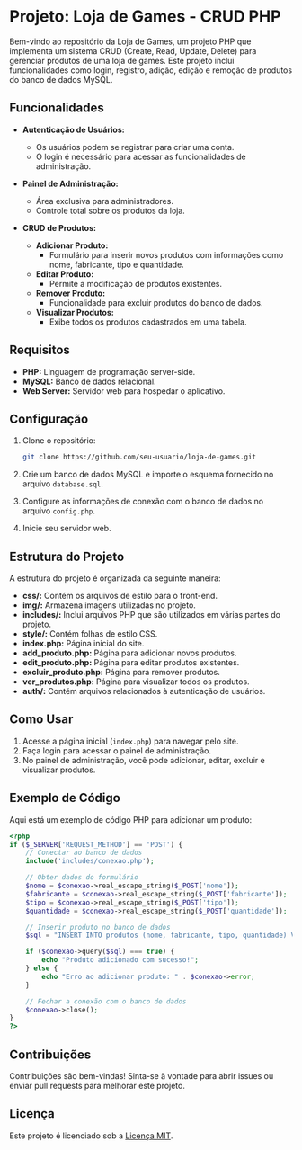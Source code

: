 # Projeto: Loja de Games - CRUD PHP

Bem-vindo ao repositório da Loja de Games, um projeto PHP que implementa um sistema CRUD (Create, Read, Update, Delete) para gerenciar produtos de uma loja de games. Este projeto inclui funcionalidades como login, registro, adição, edição e remoção de produtos do banco de dados MySQL.

## Funcionalidades

- **Autenticação de Usuários:**
  - Os usuários podem se registrar para criar uma conta.
  - O login é necessário para acessar as funcionalidades de administração.

- **Painel de Administração:**
  - Área exclusiva para administradores.
  - Controle total sobre os produtos da loja.

- **CRUD de Produtos:**
  - **Adicionar Produto:**
    - Formulário para inserir novos produtos com informações como nome, fabricante, tipo e quantidade.
  - **Editar Produto:**
    - Permite a modificação de produtos existentes.
  - **Remover Produto:**
    - Funcionalidade para excluir produtos do banco de dados.
  - **Visualizar Produtos:**
    - Exibe todos os produtos cadastrados em uma tabela.

## Requisitos

- **PHP:** Linguagem de programação server-side.
- **MySQL:** Banco de dados relacional.
- **Web Server:** Servidor web para hospedar o aplicativo.

## Configuração

1. Clone o repositório:
   ```bash
   git clone https://github.com/seu-usuario/loja-de-games.git
   ```

2. Crie um banco de dados MySQL e importe o esquema fornecido no arquivo `database.sql`.

3. Configure as informações de conexão com o banco de dados no arquivo `config.php`.

4. Inicie seu servidor web.

## Estrutura do Projeto

A estrutura do projeto é organizada da seguinte maneira:

- **css/:** Contém os arquivos de estilo para o front-end.
- **img/:** Armazena imagens utilizadas no projeto.
- **includes/:** Inclui arquivos PHP que são utilizados em várias partes do projeto.
- **style/:** Contém folhas de estilo CSS.
- **index.php:** Página inicial do site.
- **add_produto.php:** Página para adicionar novos produtos.
- **edit_produto.php:** Página para editar produtos existentes.
- **excluir_produto.php:** Página para remover produtos.
- **ver_produtos.php:** Página para visualizar todos os produtos.
- **auth/:** Contém arquivos relacionados à autenticação de usuários.

## Como Usar

1. Acesse a página inicial (`index.php`) para navegar pelo site.
2. Faça login para acessar o painel de administração.
3. No painel de administração, você pode adicionar, editar, excluir e visualizar produtos.

## Exemplo de Código

Aqui está um exemplo de código PHP para adicionar um produto:

```php
<?php
if ($_SERVER['REQUEST_METHOD'] == 'POST') {
    // Conectar ao banco de dados
    include('includes/conexao.php');

    // Obter dados do formulário
    $nome = $conexao->real_escape_string($_POST['nome']);
    $fabricante = $conexao->real_escape_string($_POST['fabricante']);
    $tipo = $conexao->real_escape_string($_POST['tipo']);
    $quantidade = $conexao->real_escape_string($_POST['quantidade']);

    // Inserir produto no banco de dados
    $sql = "INSERT INTO produtos (nome, fabricante, tipo, quantidade) VALUES ('$nome', '$fabricante', '$tipo', '$quantidade')";

    if ($conexao->query($sql) === true) {
        echo "Produto adicionado com sucesso!";
    } else {
        echo "Erro ao adicionar produto: " . $conexao->error;
    }

    // Fechar a conexão com o banco de dados
    $conexao->close();
}
?>
```

## Contribuições

Contribuições são bem-vindas! Sinta-se à vontade para abrir issues ou enviar pull requests para melhorar este projeto.

## Licença

Este projeto é licenciado sob a [Licença MIT](LICENSE).
